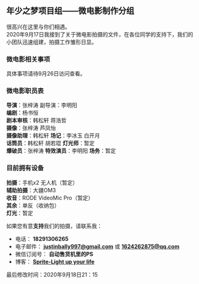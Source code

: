 ## 年少之梦项目组——微电影制作分组    
很高兴在这里与你们相遇。    
2020年9月17日我接到了关于微电影拍摄的文件，在各位同学的支持下，我们的小团队迅速组建，拍摄工作雏形日显。   

### 微电影相关事项
具体事项请待9月26日访问查看。

### 微电影职员表
**导演**：张梓涛  副导演：李明阳   
**编剧**：杨书恒   
**剧本审核**：韩松轩  蒋浩哲   
**摄像**：张梓涛  芦凤怡  
**摄像助理**：韩松轩 
**场记**：李冰玉  白开月  
**话筒员**：韩松轩  胡若琨
**灯光师**：暂定  
**爆破员**：张梓涛
**特效演员**：李明阳
**场务**：暂定

### 目前拥有设备
**拍摄**：手机x2  无人机（暂定）  
**辅助拍摄**：大疆OM3  
**收音**：RODE VideoMic Pro（暂定）  
**其余**：单反（收纳包）  
**灯光**：暂定  

如果您有意**支持**我们的拍摄，请联系我：
* 电话： **18291306265**
* 电子邮件： **justinbally997@gmail.com** 或 **1624262875@qq.com**   
* 微信订阅号： **自动售货机里的PS**  
* 博客： **[Sprite-Light up your life](https://desirez.tk/)**

最后修改时间：2020年9月18日21：15

